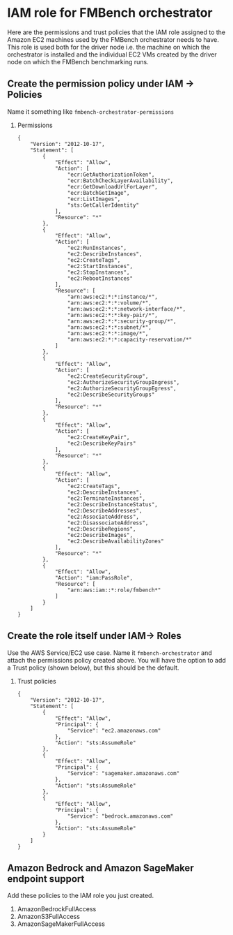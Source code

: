 # IAM role for FMBench orchestrator

Here are the permissions and trust policies that the IAM role assigned to the Amazon EC2 machines used by the FMBench orchestrator needs to have. This role is used both for the driver node i.e. the machine on which the orchestrator is installed and the individual EC2 VMs created by the driver node on which the FMBench benchmarking runs.

## Create the permission policy under IAM -> Policies 

Name it something like ```fmbench-orchestrator-permissions```

1. Permissions 

    ```{.bash}
    {
        "Version": "2012-10-17",
        "Statement": [
            {
                "Effect": "Allow",
                "Action": [
                    "ecr:GetAuthorizationToken",
                    "ecr:BatchCheckLayerAvailability",
                    "ecr:GetDownloadUrlForLayer",
                    "ecr:BatchGetImage",
                    "ecr:ListImages",
                    "sts:GetCallerIdentity"
                ],
                "Resource": "*"
            },
            {
                "Effect": "Allow",
                "Action": [
                    "ec2:RunInstances",
                    "ec2:DescribeInstances",
                    "ec2:CreateTags",
                    "ec2:StartInstances",
                    "ec2:StopInstances",
                    "ec2:RebootInstances"
                ],
                "Resource": [
                    "arn:aws:ec2:*:*:instance/*",
                    "arn:aws:ec2:*:*:volume/*",
                    "arn:aws:ec2:*:*:network-interface/*",
                    "arn:aws:ec2:*:*:key-pair/*",
                    "arn:aws:ec2:*:*:security-group/*",
                    "arn:aws:ec2:*:*:subnet/*",
                    "arn:aws:ec2:*:*:image/*",
                    "arn:aws:ec2:*:*:capacity-reservation/*"
                ]
            },
            {
                "Effect": "Allow",
                "Action": [
                    "ec2:CreateSecurityGroup",
                    "ec2:AuthorizeSecurityGroupIngress",
                    "ec2:AuthorizeSecurityGroupEgress",
                    "ec2:DescribeSecurityGroups"
                ],
                "Resource": "*"
            },
            {
                "Effect": "Allow",
                "Action": [
                    "ec2:CreateKeyPair",
                    "ec2:DescribeKeyPairs"
                ],
                "Resource": "*"
            },
            {
                "Effect": "Allow",
                "Action": [
                    "ec2:CreateTags",
                    "ec2:DescribeInstances",
                    "ec2:TerminateInstances",
                    "ec2:DescribeInstanceStatus",
                    "ec2:DescribeAddresses",
                    "ec2:AssociateAddress",
                    "ec2:DisassociateAddress",
                    "ec2:DescribeRegions",
                    "ec2:DescribeImages",
                    "ec2:DescribeAvailabilityZones"
                ],
                "Resource": "*"
            },
            {
                "Effect": "Allow",
                "Action": "iam:PassRole",
                "Resource": [
                    "arn:aws:iam::*:role/fmbench*"
                ]
            }
        ]
    }
    ```

## Create the role itself under IAM-> Roles

Use the AWS Service/EC2 use case.  Name it ```fmbench-orchestrator``` and attach the permissions policy created above.  You will have the option to add a Trust policy (shown below), but this should be the default.
1. Trust policies

    ```{.bash}
    {
        "Version": "2012-10-17",
        "Statement": [
            {
                "Effect": "Allow",
                "Principal": {
                    "Service": "ec2.amazonaws.com"
                },
                "Action": "sts:AssumeRole"
            },
            {
                "Effect": "Allow",
                "Principal": {
                    "Service": "sagemaker.amazonaws.com"
                },
                "Action": "sts:AssumeRole"
            },
            {
                "Effect": "Allow",
                "Principal": {
                    "Service": "bedrock.amazonaws.com"
                },
                "Action": "sts:AssumeRole"
            }
        ]
    }
    ```


## Amazon Bedrock and Amazon SageMaker endpoint support

Add these policies to the IAM role you just created.

1. AmazonBedrockFullAccess
1. AmazonS3FullAccess
1. AmazonSageMakerFullAccess
